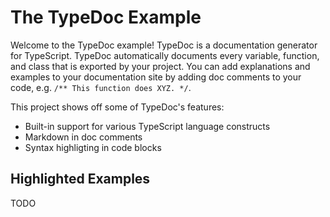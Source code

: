 # The TypeDoc Example

Welcome to the TypeDoc example! TypeDoc is a documentation generator for
TypeScript. TypeDoc automatically documents every variable, function, and class
that is exported by your project. You can add explanations and examples to your
documentation site by adding doc comments to your code, e.g. `/** This function does XYZ. */`.

This project shows off some of TypeDoc's features:

-   Built-in support for various TypeScript language constructs
-   Markdown in doc comments
-   Syntax highligting in code blocks

## Highlighted Examples

TODO
